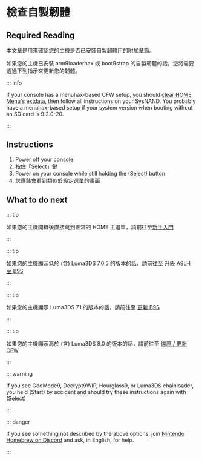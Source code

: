# 檢查自製韌體

## Required Reading

本文章是用來確認您的主機是否已安裝自製韌體用的附加章節。

如果您的主機已安裝 arm9loaderhax 或 boot9strap 的自製韌體的話，您將需要透過下列指示來更新您的韌體。

::: info

If your console has a menuhax-based CFW setup, you should [clear HOME Menu's extdata](troubleshooting-post-install), then follow all instructions on your SysNAND. You probably have a menuhax-based setup if your system version when booting without an SD card is 9.2.0-20.

:::

## Instructions

1. Power off your console
2. 按住「Select」鍵
3. Power on your console while still holding the (Select) button
4. 您應該會看到類似於設定選單的畫面

## What to do next

::: tip

如果您的主機開機後直接跳到正常的 HOME 主選單，請前往至[新手入門](get-started)

:::

::: tip

如果您的主機顯示低於 (含) Luma3DS 7.0.5 的版本的話，請前往至 [升級 A9LH 至 B9S](a9lh-to-b9s)

:::

::: tip

如果您的主機顯示 Luma3DS 7.1 的版本的話，請前往至 [更新 B9S](a9lh-to-b9s)

:::

::: tip

如果您的主機顯示高於 (含) Luma3DS 8.0 的版本的話，請前往至 [還原 / 更新 CFW](restoring-updating-cfw)

:::

::: warning

If you see GodMode9, Decrypt9WIP, Hourglass9, or Luma3DS chainloader, you held (Start) by accident and should try these instructions again with (Select)

:::

::: danger

If you see something not described by the above options, join [Nintendo Homebrew on Discord](https://discord.gg/MWxPgEp) and ask, in English, for help.

:::
